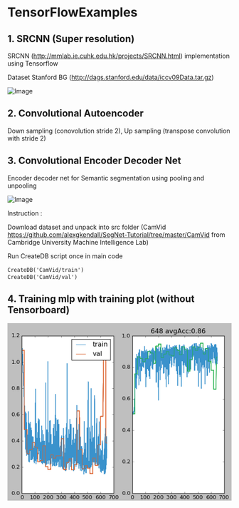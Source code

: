 # TensorFlowExamples

## 1. SRCNN (Super resolution)

SRCNN (http://mmlab.ie.cuhk.edu.hk/projects/SRCNN.html) implementation using Tensorflow

Dataset Stanford BG (http://dags.stanford.edu/data/iccv09Data.tar.gz)

![Image](https://github.com/gnoses/TensorFlowExamples/blob/master/Images/srcnn.png)


## 2. Convolutional Autoencoder

Down sampling (conovolution stride 2), Up sampling (transpose convolution with stride 2)


## 3. Convolutional Encoder Decoder Net

Encoder decoder net for Semantic segmentation using pooling and unpooling

![Image](https://github.com/gnoses/TensorFlowExamples/blob/master/Images/SemanticSegmentation.png)

Instruction :

Download dataset and unpack into src folder (CamVid https://github.com/alexgkendall/SegNet-Tutorial/tree/master/CamVid from Cambridge University Machine Intelligence Lab)

Run CreateDB script once in main code

    CreateDB('CamVid/train')
    CreateDB('CamVid/val')
    

## 4. Training mlp with training plot (without Tensorboard)

![Image](Images/TrainingPlot.png?raw=true)
